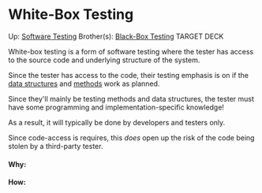 # White-Box Testing

Up: [Software Testing](software_testing)
Brother(s): [Black-Box Testing](black-box_testing)
TARGET DECK

White-box testing is a form of software testing where the tester has access to the source code and underlying structure of the system.

Since the tester has access to the code, their testing emphasis is on if the [data structures](data_structures) and [methods](methods) work as planned.

Since they'll mainly be testing methods and data structures, the tester must have some programming and implementation-specific knowledge!

As a result, it will typically be done by developers and testers only.

Since code-access is requires, this *does* open up the risk of the code being stolen by a third-party tester.

































#### Why:
#### How:









